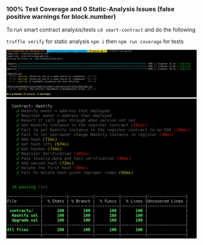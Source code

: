 ### 100% Test Coverage and 0 Static-Analysis Issues (false positive warnings for block.number)

To run smart contract analysis/tests `cd smart-contract` and do the following

`truffle verify` for static analysis
`npm i` then `npm run coverage` for tests

![static analysis](static-analysis.png)
![test coverage](test-coverage.png)
